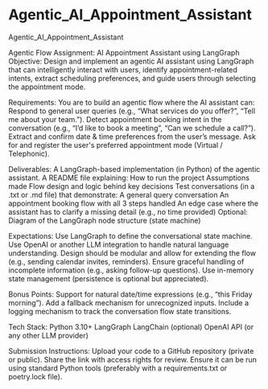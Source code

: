 # Agentic_AI_Appointment_Assistant
Agentic_AI_Appointment_Assistant

Agentic Flow Assignment: AI Appointment Assistant using LangGraph
Objective:
Design and implement an agentic AI assistant using LangGraph that can intelligently interact with users, identify appointment-related intents, extract scheduling preferences, and guide users through selecting the appointment mode.

Requirements:
You are to build an agentic flow where the AI assistant can:
Respond to general user queries (e.g., “What services do you offer?”, “Tell me about your team.”).
Detect appointment booking intent in the conversation (e.g., “I’d like to book a meeting”, “Can we schedule a call?”).
Extract and confirm date & time preferences from the user’s message.
Ask for and register the user's preferred appointment mode (Virtual / Telephonic).

Deliverables:
A LangGraph-based implementation (in Python) of the agentic assistant.
A README file explaining:
How to run the project
Assumptions made
Flow design and logic behind key decisions
Test conversations (in a .txt or .md file) that demonstrate:
A general query conversation
An appointment booking flow with all 3 steps handled
An edge case where the assistant has to clarify a missing detail (e.g., no time provided)
Optional: Diagram of the LangGraph node structure (state machine)

Expectations:
Use LangGraph to define the conversational state machine.
Use OpenAI or another LLM integration to handle natural language understanding.
Design should be modular and allow for extending the flow (e.g., sending calendar invites, reminders).
Ensure graceful handling of incomplete information (e.g., asking follow-up questions).
Use in-memory state management (persistence is optional but appreciated).

Bonus Points:
Support for natural date/time expressions (e.g., “this Friday morning”).
Add a fallback mechanism for unrecognized inputs.
Include a logging mechanism to track the conversation flow state transitions.

Tech Stack:
Python 3.10+
LangGraph
LangChain (optional)
OpenAI API (or any other LLM provider)

Submission Instructions:
Upload your code to a GitHub repository (private or public).
Share the link with access rights for review.
Ensure it can be run using standard Python tools (preferably with a requirements.txt or poetry.lock file).

